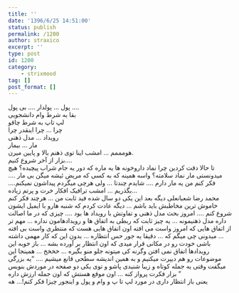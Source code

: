 ```yaml
---
title: ''
date: '1396/6/25 14:51:00'
status: publish
permalink: /1200
author: straxico
excerpt: ''
type: post
id: 1200
category:
    - strixmood
tag: []
post_format: []
---
```

پول … پولدار …. بی پول ….  
بقا به شرط وام دانشجویی  
لپ تاپ به شرط چاقو  
چرا … چرا اینقدر چرا  
رویداد … مدل ذهنی  
مار … بیمار  
هومممم … امشب اینا توی ذهنم بالا و پایین میرن.  
بزار از آخر شروع کنیم….  
تا حالا دقت کردین چرا نماد داروخونه ها یه ماره که دور یه جام شراب پیچیده؟ هیچ میدونستی مار نماد سلامته؟ واسه همینه که به کسی که مریض ئیشه میگن بی مار …. فکر کنم من یه مار دارم …. شایدم چندتا … ولی هرچی میگردم پیداشون نمیکنم…. بگذریم … امشب ترافیک افکار خرت و پرتم زیاده…  
محمد رضا شعبانعلی دیگه بعد این یکی دو سال شده فید ثابت من … هرچند فکر کنم خاموش ترین مخاطبش باید باشم … دیگه عادت کردم که شنبه هارو با ایمیل ایشون شروع کنم …. امروز بحث مدل ذهنی و تفاوتش با رویداد ها بود …. چیزی که در ما اصالت داره مدل ذهنیمونه … یه چیز ثابت که ربطی به اتفاق ها و رویدادهامون نداره … مهم تر از اتفاق هایی که امروز واست می افته اون اتفاق هایی هست که منتظری واست بی افته … میدونی چی میگم که … دقیقا یه جور حس انتظاره … بدون این که کار مهمی داشته باشی خودت رو در مکانی قرار میدی که اون انتظار بر آورده بشه … باز خوبه این رویدادها اتفاق نمی افتن وگرنه کی میتونه جلو منو بگیره … خخخخ … همینجا این موضوعات رو هم دیپرت میکنیم و به همین اندیشه سطحی قانع میشیم …. “یه بزرگی میگفت وقتی یه جمله کوتاه و زیبا شنیدی پاشو و توی یکی دو صفحه در موردش بنویس بزار فکرت پرواز کنه … اون موقع هستش که اون جمله ارزش داره ”  
یعنی باز انتظار داری در مورد لپ تا پ و وام و پول و اینجور چیزا فکر کنم!… هه
